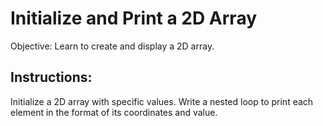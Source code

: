 # Initialize and Print a 2D Array
Objective: Learn to create and display a 2D array.

## Instructions:
Initialize a 2D array with specific values.
Write a nested loop to print each element in the format of its coordinates and value.